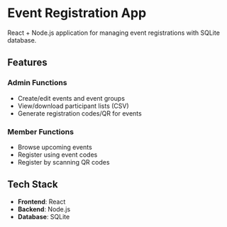 # Event Registration App

React + Node.js application for managing event registrations with SQLite database.

## Features

### Admin Functions
- Create/edit events and event groups
- View/download participant lists (CSV)
- Generate registration codes/QR for events

### Member Functions
- Browse upcoming events
- Register using event codes
- Register by scanning QR codes

## Tech Stack
- **Frontend**: React
- **Backend**: Node.js
- **Database**: SQLite

